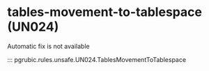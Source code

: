 # tables-movement-to-tablespace (UN024)

Automatic fix is not available

::: pgrubic.rules.unsafe.UN024.TablesMovementToTablespace

